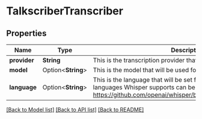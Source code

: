 # TalkscriberTranscriber

## Properties

Name | Type | Description | Notes
------------ | ------------- | ------------- | -------------
**provider** | **String** | This is the transcription provider that will be used. | 
**model** | Option<**String**> | This is the model that will be used for the transcription. | [optional]
**language** | Option<**String**> | This is the language that will be set for the transcription. The list of languages Whisper supports can be found here: https://github.com/openai/whisper/blob/main/whisper/tokenizer.py | [optional]

[[Back to Model list]](../README.md#documentation-for-models) [[Back to API list]](../README.md#documentation-for-api-endpoints) [[Back to README]](../README.md)



